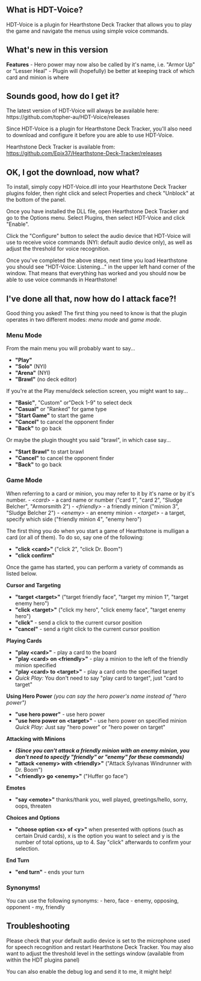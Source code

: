 <h2>What is HDT-Voice?</h2>
HDT-Voice is a plugin for Hearthstone Deck Tracker that allows you to play the game and navigate the menus using simple voice commands.

<h2>What's new in this version</h2>
<b>Features</b>
- Hero power may now also be called by it's name, i.e. "Armor Up" or "Lesser Heal"
- Plugin will (hopefully) be better at keeping track of which card and minion is where

<h2>Sounds good, how do I get it?</h2>
The latest version of HDT-Voice will always be available here:
https://github.com/topher-au/HDT-Voice/releases

Since HDT-Voice is a plugin for Hearthstone Deck Tracker, you'll also need to download and configure it before you are able to use HDT-Voice.

Hearthstone Deck Tracker is available from:
https://github.com/Epix37/Hearthstone-Deck-Tracker/releases

<h2>OK, I got the download, now what?</h2>

To install, simply copy HDT-Voice.dll into your Hearthstone Deck Tracker plugins folder, then right click and select Properties and check "Unblock" at the bottom of the panel.

Once you have installed the DLL file, open Hearthstone Deck Tracker and go to the Options menu. Select Plugins, then select HDT-Voice and click "Enable".

Click the "Configure" button to select the audio device that HDT-Voice will use to receive voice commands (NYI: default audio device only), as well as adjust the threshold for voice recognition.

Once you've completed the above steps, next time you load Hearthstone you should see "HDT-Voice: Listening..." in the upper left hand corner of the window. That means that everything has worked and you should now be able to use voice commands in Hearthstone!

<h2>I've done all that, now how do I attack face?!</h2>
Good thing you asked! The first thing you need to know is that the plugin operates in two different modes: <i>menu mode</i> and <i>game mode</i>.

<h3>Menu Mode</h3>

From the main menu you will probably want to say...
- <b>"Play"</b>
- <b>"Solo"</b> (NYI)
- <b>"Arena"</b> (NYI)
- <b>"Brawl"</b> (no deck editor)

If you're at the Play menu/deck selection screen, you might want to say...
- <b>"Basic"</b>, "Custom"</b> or"Deck 1-9"</b> to select deck
- <b>"Casual"</b> or "Ranked" for game type
- <b>"Start Game"</b> to start the game
- <b>"Cancel"</b> to cancel the opponent finder
- <b>"Back"</b> to go back

Or maybe the plugin thought you said "brawl", in which case say...
- <b>"Start Brawl"</b> to start brawl
- <b>"Cancel"</b> to cancel the opponent finder
- <b>"Back"</b> to go back

<h3>Game Mode</h3>
When referring to a card or minion, you may refer to it by it's name or by it's number.
- <i>&lt;card&gt;</i> - a card name or number ("card 1", "card 2", "Sludge Belcher", "Armorsmith 2")
- <i>&lt;friendly&gt;</i> - a friendly minion ("minion 3", "Sludge Belcher 2")
- <i>&lt;enemy&gt;</i> - an enemy minion
- <i>&lt;target&gt;</i> - a target, specify which side ("friendly minion 4", "enemy hero")

The first thing you do when you start a game of Hearthstone is mulligan a card (or all of them). To do so, say one of the following:
- <b>"click &lt;card&gt;"</b> ("click 2", "click Dr. Boom")
- <b>"click confirm"</b>

Once the game has started, you can perform a variety of commands as listed below.

<b>Cursor and Targeting</b>
- <b>"target &lt;target&gt;"</b> ("target friendly face", "target my minion 1", "target enemy hero")
- <b>"click &lt;target&gt;"</b> ("click my hero", "click enemy face", "target enemy hero")
- <b>"click"</b> - send a click to the current cursor position
- <b>"cancel"</b> - send a right click to the current cursor position

<b>Playing Cards</b>
- <b>"play &lt;card&gt;"</b> - play a card to the board
- <b>"play &lt;card&gt; on &lt;friendly&gt;"</b> - play a minion to the left of the friendly minion specified
- <b>"play &lt;card&gt; to &lt;target&gt;"</b> - play a card onto the specified target
- <i>Quick Play:</i> You don't need to say "play card to target", just "card to target"

<b>Using Hero Power</b> <i>(you can say the hero power's name instead of "hero power")</i>
- <b>"use hero power"</b> - use hero power
- <b>"use hero power on &lt;target&gt;"</b> - use hero power on specified minion<br>
<i>Quick Play:</i> Just say "hero power" or "hero power on target"

<b>Attacking with Minions</b>
- <b><i>(Since you can't attack a friendly minion with an enemy minion, you don't need to specify "friendly" or "enemy" for these commands)</i></b>
- <b>"attack &lt;enemy&gt; with &lt;friendly&gt;"</b> ("Attack Sylvanas Windrunner with Dr. Boom")
- <b>"&lt;friendly&gt; go &lt;enemy&gt;"</b> ("Huffer go face")

<b>Emotes</b>
- <b>"say &lt;emote&gt;"</b>
thanks/thank you, well played, greetings/hello, sorry, oops, threaten

<b>Choices and Options</b>
- <b>"choose option &lt;x&gt; of &lt;y&gt;"</b>
when presented with options (such as certain Druid cards), x is the option you
want to select and y is the number of total options, up to 4.
Say "click" afterwards to confirm your selection.

<b>End Turn</b>
- <b>"end turn"</b> - ends your turn

<h3>Synonyms!</h3>
You can use the following synonyms:
- hero, face
- enemy, opposing, opponent
- my, friendly

<h2>Troubleshooting</h2>
Please check that your default audio device is set to the microphone used for speech recognition and restart Hearthstone Deck Tracker. You may also want to adjust the threshold level in the settings window (available from within the HDT plugins panel)

You can also enable the debug log and send it to me, it might help!
